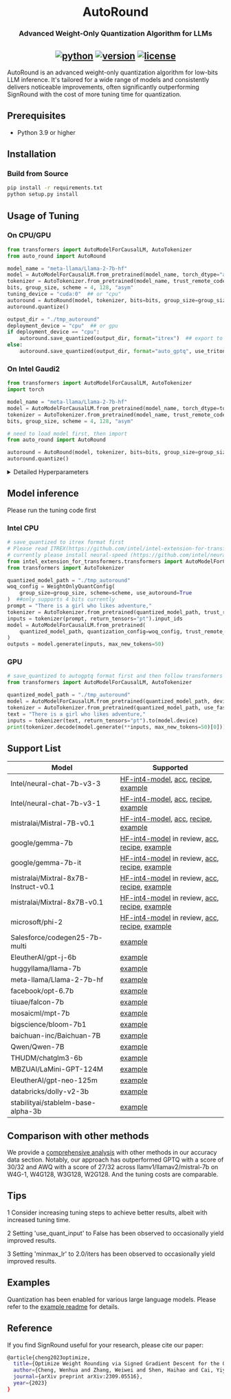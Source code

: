<div align="center">

AutoRound
===========================
<h3> Advanced Weight-Only Quantization Algorithm for LLMs</h3>

[![python](https://img.shields.io/badge/python-3.8%2B-blue)](https://github.com/intel/auto-round)
[![version](https://img.shields.io/badge/release-0.1-green)](https://github.com/intel/auto-round)
[![license](https://img.shields.io/badge/license-Apache%202-blue)](https://github.com/intel/auto-round/blob/main/LICENSE)
---
<div align="left">

AutoRound is an advanced weight-only quantization algorithm for low-bits LLM inference. It's tailored for a wide range of models and consistently delivers noticeable improvements, often significantly outperforming SignRound with the cost of more tuning time for quantization.

## Prerequisites
- Python 3.9 or higher

## Installation
### Build from Source
```bash
pip install -r requirements.txt
python setup.py install
```
## Usage of Tuning

### On CPU/GPU
```python
from transformers import AutoModelForCausalLM, AutoTokenizer
from auto_round import AutoRound

model_name = "meta-llama/Llama-2-7b-hf"
model = AutoModelForCausalLM.from_pretrained(model_name, torch_dtype="auto", trust_remote_code=True)
tokenizer = AutoTokenizer.from_pretrained(model_name, trust_remote_code=True)
bits, group_size, scheme = 4, 128, "asym"
tuning_device = "cuda:0"  ## or "cpu"
autoround = AutoRound(model, tokenizer, bits=bits, group_size=group_size, scheme=scheme, device=tuning_device)
autoround.quantize()

output_dir = "./tmp_autoround"
deployment_device = "cpu"  ## or gpu
if deployment_device == "cpu":
    autoround.save_quantized(output_dir, format="itrex")  ## export to itrex format
else:
    autoround.save_quantized(output_dir, format="auto_gptq", use_triton=True)  ##export to autogptq format
```


### On Intel Gaudi2

```python
from transformers import AutoModelForCausalLM, AutoTokenizer
import torch

model_name = "meta-llama/Llama-2-7b-hf"
model = AutoModelForCausalLM.from_pretrained(model_name, torch_dtype=torch.bfloat16, trust_remote_code=True)
tokenizer = AutoTokenizer.from_pretrained(model_name, trust_remote_code=True)
bits, group_size, scheme = 4, 128, "asym"

# need to load model first, then import
from auto_round import AutoRound

autoround = AutoRound(model, tokenizer, bits=bits, group_size=group_size, scheme=scheme, device="hpu", amp=True)
autoround.quantize()
```


<details>
  <summary>Detailed Hyperparameters</summary>

- `model`: The PyTorch model to be quantized.
            
- `tokenizer`: An optional tokenizer for processing input data. If none is provided, a dataloader must be supplied.
  
- `bits (int)`: Number of bits for quantization (default is 4).
  
- `group_size (int)`: Size of the quantization group (default is 128).

- `scheme (str)`: The quantization scheme (sym/asym) to be used (default is "asym").
  
- `use_quant_input (bool)`: Whether to use the output of the previous quantized block as the input for the current block (default is True).
  
- `enable_minmax_tuning (bool)`: Whether to enable weight min-max tuning (default is True).
  
- `iters (int)`: Number of tuning iterations (default is 200).
  
- `lr (float)`: The learning rate for rounding value (default is None, it will be set to 1.0/iters automatically).
  
- `minmax_lr (float)`: The learning rate for min-max tuning (default is None, it will be set to lr automatically).
  
- `n_samples (int)`: Number of samples for tuning (default is 512).
  
- `seqlen (int)`: Data length of the sequence for tuning (default is 2048).
  
- `bs (int)`: Batch size for training (default is 8).
  
- `amp (bool)`: Whether to use automatic mixed precision (default is True).
  
- `n_blocks (int)`: Packing several blocks as one for tuning together (default is 1).
  
- `gradient_accumulate_steps (int)`: Number of gradient accumulation steps (default is 1).
  
- `low_gpu_mem_usage (bool)`: Whether to save GPU memory at the cost of a little tuning time (default is True).
  
- `dataset_name (str)`: The default dataset name for tuning (default is "NeelNanda/pile-10k").
  
- `dataset_split (str)`: The split of the dataset to be used for tuning (default is "train").
  
- `dataloader`: The dataloader for tuning data.
  
- `weight_config (dict)`: Configuration for weight quantization (default is an empty dictionary), mainly for mixed bits or mixed precision.
  
- `device`: The device to be used for tuning (default is "cuda:0").

</details>

## Model inference
Please run the tuning code first



### Intel CPU
```python
# save_quantized to itrex format first
# Please read ITREX(https://github.com/intel/intel-extension-for-transformers/tree/main/intel_extension_for_transformers/llm/runtime/neural_speed) to understand the details
# currently please install neural-speed (https://github.com/intel/neural-speed) from source
from intel_extension_for_transformers.transformers import AutoModelForCausalLM, WeightOnlyQuantConfig
from transformers import AutoTokenizer

quantized_model_path = "./tmp_autoround"
woq_config = WeightOnlyQuantConfig(
    group_size=group_size, scheme=scheme, use_autoround=True
)  ##only supports 4 bits currently
prompt = "There is a girl who likes adventure,"
tokenizer = AutoTokenizer.from_pretrained(quantized_model_path, trust_remote_code=True)
inputs = tokenizer(prompt, return_tensors="pt").input_ids
model = AutoModelForCausalLM.from_pretrained(
    quantized_model_path, quantization_config=woq_config, trust_remote_code=True, device="cpu"
)
outputs = model.generate(inputs, max_new_tokens=50)
```
### GPU
```python
# save_quantized to autogptq format first and then follow transformers or auto-gptq to load the model and inference
from transformers import AutoModelForCausalLM, AutoTokenizer

quantized_model_path = "./tmp_autoround"
model = AutoModelForCausalLM.from_pretrained(quantized_model_path, device_map="auto", trust_remote_code=True)
tokenizer = AutoTokenizer.from_pretrained(quantized_model_path, use_fast=True)
text = "There is a girl who likes adventure,"
inputs = tokenizer(text, return_tensors="pt").to(model.device)
print(tokenizer.decode(model.generate(**inputs, max_new_tokens=50)[0]))
```

## Support List

| Model                                | Supported                                                                                                                                                                                                                                                  |
|--------------------------------------|------------------------------------------------------------------------------------------------------------------------------------------------------------------------------------------------------------------------------------------------------------|
| Intel/neural-chat-7b-v3-3            | [HF-int4-model](https://huggingface.co/Intel/neural-chat-7b-v3-3-int4-inc), [acc](./docs/neural-chat-7b-v3-3-acc.md), [recipe](./examples/language-modeling/scripts/neural-chat-7b-v3-3.sh), [example](./examples/language-modeling/)                      |
| Intel/neural-chat-7b-v3-1            | [HF-int4-model](https://huggingface.co/Intel/neural-chat-7b-v3-1-int4-inc), [acc](./docs/neural-chat-7b-v3-1-acc.md), [recipe](./examples/language-modeling/scripts/neural-chat-7b-v3-1.sh), [example](./examples/language-modeling/)                      |
| mistralai/Mistral-7B-v0.1            | [HF-int4-model](https://huggingface.co/Intel/Mistral-7B-v0.1-int4-inc), [acc](./docs/Mistral-7B-v0.1-acc.md), [recipe](./examples/language-modeling/scripts/Mistral-7B-v0.1.sh), [example](./examples/language-modeling/)                                  |
| google/gemma-7b                      | [HF-int4-model](https://huggingface.co/Intel/gemma-7b-int4-inc) in review, [acc](./docs/gemma-7b-acc.md), [recipe](./examples/language-modeling/scripts/gemma-7b.sh),  [example](./examples/language-modeling/)                                            |
| google/gemma-7b-it                   | [HF-int4-model](https://huggingface.co/Intel/gemma-7b-it-int4-inc) in review, [acc](./docs/gemma-7b-it-acc.md), [recipe](./examples/language-modeling/scripts/gemma-7b-it.sh), [example](./examples/language-modeling/)                                    |                                            |
  mistralai/Mixtral-8x7B-Instruct-v0.1 | [HF-int4-model](https://huggingface.co/Intel/Mistral-7B-v0.1-int4-inc) in review, [acc](./docs/Mixtral-8x7B-Instruct-v0.1-acc.md), [recipe](./examples/language-modeling/scripts/Mixtral-8x7B-Instruct-v0.1.sh),  [example](./examples/language-modeling/) |
| mistralai/Mixtral-8x7B-v0.1          | [HF-int4-model](https://huggingface.co/Intel/Mixtral-8x7B-v0.1-int4-inc) in review, [acc](./docs/Mixtral-8x7B-v0.1-acc.md), [recipe](./examples/language-modeling/scripts/Mixtral-8x7B-v0.1.sh), [example](./examples/language-modeling/)                  |
| microsoft/phi-2                      | [HF-int4-model](https://huggingface.co/Intel/phi-2-int4-inc) in review, [acc](./docs/phi-2-acc.md), [recipe](./examples/language-modeling/scripts/phi-2.sh), [example](./examples/language-modeling/)                                                      |
|  Salesforce/codegen25-7b-multi       | [example](./examples/code-generation)                                                                                                                                                                                                                      |
| EleutherAI/gpt-j-6b | [example](./examples/language-modeling/)                                                                                                                                                                                                                   |
| huggyllama/llama-7b | [example](./examples/language-modeling/)                                                                                                                                                                                                                   |
| meta-llama/Llama-2-7b-hf | [example](./examples/language-modeling/)                                                                                                                                                                                                                   |
| facebook/opt-6.7b | [example](./examples/language-modeling/)                                                                                                                                                                                                                   |
| tiiuae/falcon-7b | [example](./examples/language-modeling/)                                                                                                                                                                                                                   |
| mosaicml/mpt-7b | [example](./examples/language-modeling/)                                                                                                                                                                                                                   |
| bigscience/bloom-7b1 | [example](./examples/language-modeling/)                                                                                                                                                                                                                   |
| baichuan-inc/Baichuan-7B | [example](./examples/language-modeling/)                                                                                                                                                                                                                   |
| Qwen/Qwen-7B | [example](./examples/language-modeling/)                                                                                                                                                                                                                   |
| THUDM/chatglm3-6b | [example](./examples/language-modeling/)                                                                                                                                                                                                                   |
| MBZUAI/LaMini-GPT-124M | [example](./examples/language-modeling/)                                                                                                                                                                                                                   |
| EleutherAI/gpt-neo-125m | [example](./examples/language-modeling/)                                                                                                                                                                                                                   |
| databricks/dolly-v2-3b | [example](./examples/language-modeling/)                                                                                                                                                                                                                   |
| stabilityai/stablelm-base-alpha-3b | [example](./examples/language-modeling/)                                                                                                                                                                                                                   |


## Comparison with other methods

We provide a [comprehensive analysis](docs/acc.md) with other methods in our accuracy data section. Notably, our approach has outperformed GPTQ with a score of 30/32 and AWQ with a score of 27/32 across llamv1/llamav2/mistral-7b on W4G-1, W4G128, W3G128, W2G128.  And the tuning costs are comparable.

## Tips
1 Consider increasing tuning steps to achieve better results, albeit with increased tuning time. 

2 Setting 'use_quant_input' to False has been observed to occasionally yield improved results.

3 Setting 'minmax_lr' to 2.0/iters has been observed to occasionally yield improved results.

  
## Examples
Quantization has been enabled for various large language models. Please refer to the [example readme](examples/README.md) for details.


## Reference
If you find SignRound useful for your research, please cite our paper:
```bash
@article{cheng2023optimize,
  title={Optimize Weight Rounding via Signed Gradient Descent for the Quantization of LLMs},
  author={Cheng, Wenhua and Zhang, Weiwei and Shen, Haihao and Cai, Yiyang and He, Xin and Lv, Kaokao},
  journal={arXiv preprint arXiv:2309.05516},
  year={2023}
}
```
